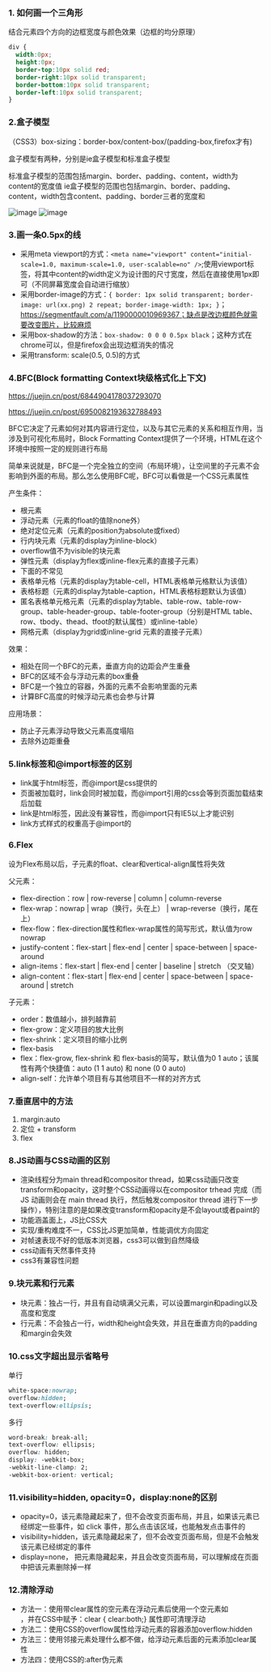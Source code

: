 ### 1. 如何画一个三角形
结合元素四个方向的边框宽度与颜色效果（边框的均分原理）

```css
div { 
  width:0px;
  height:0px;
  border-top:10px solid red; 
  border-right:10px solid transparent; 
  border-bottom:10px solid transparent; 
  border-left:10px solid transparent; 
}
```

### 2.盒子模型

（CSS3）box-sizing：border-box/content-box/(padding-box,firefox才有)

盒子模型有两种，分别是ie盒子模型和标准盒子模型

标准盒子模型的范围包括margin、border、padding、content，width为content的宽度值
ie盒子模型的范围也包括margin、border、padding、content，width包含content、padding、border三者的宽度和

![image](https://user-images.githubusercontent.com/53267289/153403558-858c7b9b-9ea1-4c3c-9259-5507341afa37.png)
![image](https://user-images.githubusercontent.com/53267289/153403635-bd1e3da6-045b-4b29-8c12-0a755efef093.png)

### 3.画一条0.5px的线

- 采用meta viewport的方式：`<meta name="viewport" content="initial-scale=1.0, maximum-scale=1.0, user-scalable=no" />`;使用viewport标签，将其中content的width定义为设计图的尺寸宽度，然后在直接使用1px即可（不同屏幕宽度会自动进行缩放）
- 采用border-image的方式：`{ border: 1px solid transparent; border-image: url(xx.png) 2 repeat; border-image-width: 1px; }`；https://segmentfault.com/a/1190000010969367；缺点是改边框颜色就需要改变图片，比较麻烦
- 采用box-shadow的方法：`box-shadow: 0 0 0 0.5px black`；这种方式在chrome可以，但是firefox会出现边框消失的情况
- 采用transform: scale(0.5, 0.5)的方式

### 4.BFC(Block formatting Context块级格式化上下文)

https://juejin.cn/post/6844904178037293070

https://juejin.cn/post/6950082193632788493

BFC它决定了元素如何对其内容进行定位，以及与其它元素的关系和相互作用，当涉及到可视化布局时，Block Formatting Context提供了一个环境，HTML在这个环境中按照一定的规则进行布局

简单来说就是，BFC是一个完全独立的空间（布局环境），让空间里的子元素不会影响到外面的布局。那么怎么使用BFC呢，BFC可以看做是一个CSS元素属性

产生条件：
- 根元素
- 浮动元素（元素的float的值除none外）
- 绝对定位元素（元素的position为absolute或fixed）
- 行内块元素（元素的display为inline-block）
- overflow值不为visible的块元素
- 弹性元素（display为flex或inline-flex元素的直接子元素）
- 下面的不常见
- 表格单元格（元素的display为table-cell，HTML表格单元格默认为该值）
- 表格标题（元素的display为table-caption，HTML表格标题默认为该值）
- 匿名表格单元格元素（元素的display为table、table-row、table-row-group、table-header-group、table-footer-group（分别是HTML table、row、tbody、thead、tfoot的默认属性）或inline-table）
- 网格元素（display为grid或inline-grid 元素的直接子元素）

效果：
- 相处在同一个BFC的元素，垂直方向的边距会产生重叠
- BFC的区域不会与浮动元素的box重叠
- BFC是一个独立的容器，外面的元素不会影响里面的元素
- 计算BFC高度的时候浮动元素也会参与计算

应用场景：
- 防止子元素浮动导致父元素高度塌陷
- 去除外边距重叠

### 5.link标签和@import标签的区别
- link属于html标签，而@import是css提供的
- 页面被加载时，link会同时被加载，而@import引用的css会等到页面加载结束后加载
- link是html标签，因此没有兼容性，而@import只有IE5以上才能识别
- link方式样式的权重高于@import的

### 6.Flex

设为Flex布局以后，子元素的float、clear和vertical-align属性将失效

父元素：
- flex-direction：row | row-reverse | column | column-reverse
- flex-wrap：nowrap | wrap（换行，头在上） | wrap-reverse（换行，尾在上）
- flex-flow：flex-direction属性和flex-wrap属性的简写形式，默认值为row nowrap
- justify-content：flex-start | flex-end | center | space-between | space-around
- align-items：flex-start | flex-end | center | baseline | stretch （交叉轴）
- align-content：flex-start | flex-end | center | space-between | space-around | stretch

子元素：
- order：数值越小，排列越靠前
- flex-grow：定义项目的放大比例
- flex-shrink：定义项目的缩小比例
- flex-basis
- flex：flex-grow, flex-shrink 和 flex-basis的简写，默认值为0 1 auto；该属性有两个快捷值：auto (1 1 auto) 和 none (0 0 auto)
- align-self：允许单个项目有与其他项目不一样的对齐方式

### 7.垂直居中的方法

1. margin:auto
2. 定位 + transform
3. flex

### 8.JS动画与CSS动画的区别

- 渲染线程分为main thread和compositor thread，如果css动画只改变transform和opacity，这时整个CSS动画得以在compositor trhead 完成（而 JS 动画则会在 main thread 执行，然后触发compositor thread 进行下一步操作），特别注意的是如果改变transform和opacity是不会layout或者paint的
- 功能涵盖面上，JS比CSS大
- 实现/重构难度不一，CSS比JS更加简单，性能调优方向固定
- 对帧速表现不好的低版本浏览器，css3可以做到自然降级
- css动画有天然事件支持
- css3有兼容性问题   

### 9.块元素和行元素

- 块元素：独占一行，并且有自动填满父元素，可以设置margin和pading以及高度和宽度
- 行元素：不会独占一行，width和height会失效，并且在垂直方向的padding和margin会失效

### 10.css文字超出显示省略号

单行
```css
white-space:nowrap;
overflow:hidden;
text-overflow:ellipsis;
```

多行
```css
word-break: break-all;
text-overflow: ellipsis;
overflow: hidden;
display: -webkit-box;
-webkit-line-clamp: 2;
-webkit-box-orient: vertical;
```

### 11.visibility=hidden, opacity=0，display:none的区别

- opacity=0，该元素隐藏起来了，但不会改变页面布局，并且，如果该元素已经绑定一些事件，如 click 事件，那么点击该区域，也能触发点击事件的
- visibility=hidden，该元素隐藏起来了，但不会改变页面布局，但是不会触发该元素已经绑定的事件
- display=none， 把元素隐藏起来，并且会改变页面布局，可以理解成在页面中把该元素删除掉一样

### 12.清除浮动
- 方法一：使用带clear属性的空元素在浮动元素后使用一个空元素如<div class="clear"></div>，并在CSS中赋予：clear { clear:both;} 属性即可清理浮动
- 方法二：使用CSS的overflow属性给浮动元素的容器添加overflow:hidden
- 方法三：使用邻接元素处理什么都不做，给浮动元素后面的元素添加clear属性
- 方法四：使用CSS的:after伪元素



